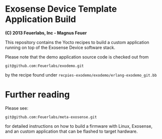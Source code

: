 # Exosense Device Template Application Build
**(C) 2013 Feuerlabs, Inc - Magnus Feuer**

This repository contains the Yocto recipes to build a custom
application running on top of the Exosense Device software stack.

Please note that the demo application source code is checked out from

    git@github.com:Feuerlabs/exodemo.git

by the recipe found under `recpies-exodemo/exodemo/erlang-exodemo_git.bb`


# Further reading

Please see:

	git@github.com:Feuerlabs/meta-exosense.git
	
for detailed instructions on how to build a firmware with Linux,
Exosense, and an custom application that can be flashed to target
hardware.

